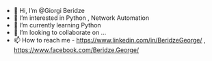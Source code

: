 - 👋 Hi, I’m @Giorgi Beridze
- 👀 I’m interested in Python , Network Automation
- 🌱 I’m currently learning Python
- 💞️ I’m looking to collaborate on ...
- 📫 How to reach me - https://www.linkedin.com/in/BeridzeGeorge/ , https://www.facebook.com/Beridze.George/

<!---
Giorgi-B/Giorgi-B is a ✨ special ✨ repository because its `README.md` (this file) appears on your GitHub profile.
You can click the Preview link to take a look at your changes.
--->
